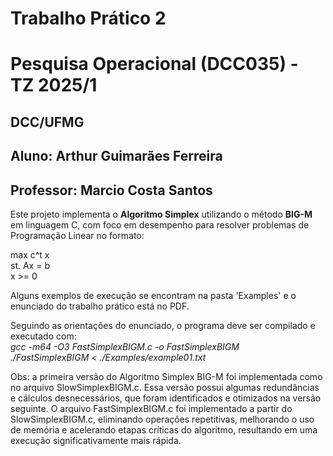 # Trabalho Prático 2  
# Pesquisa Operacional (DCC035) - TZ 2025/1  
## DCC/UFMG  
## Aluno: Arthur Guimarães Ferreira  
## Professor: Marcio Costa Santos  

Este projeto implementa o **Algoritmo Simplex** utilizando o método **BIG-M** em linguagem C, com foco em desempenho para resolver problemas de Programação Linear no formato:

max c^t x  
st. Ax = b  
    x >= 0  

Alguns exemplos de execução se encontram na pasta 'Examples' e o enunciado do trabalho prático está no PDF.

Seguindo as orientações do enunciado, o programa deve ser compilado e executado com:  
*gcc -m64 -O3 FastSimplexBIGM.c -o FastSimplexBIGM*  
*./FastSimplexBIGM < ./Examples/example01.txt*  


Obs: a primeira versão do Algoritmo Simplex BIG-M foi implementada como no arquivo SlowSimplexBIGM.c.
Essa versão possui algumas redundâncias e cálculos desnecessários, que foram identificados e otimizados na versão seguinte.
O arquivo FastSimplexBIGM.c foi implementado a partir do SlowSimplexBIGM.c, eliminando operações repetitivas, melhorando o uso de memória 
e acelerando etapas críticas do algoritmo, resultando em uma execução significativamente mais rápida.

